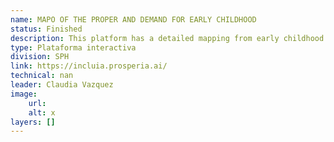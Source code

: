 ```yaml
---
name: MAPO OF THE PROPER AND DEMAND FOR EARLY CHILDHOOD
status: Finished
description: This platform has a detailed mapping from early childhood centers in Buenos Aires and Tucumán, Argentina.It also has the ability to estimate the demand and the gaps of access to care according to the sociodemographic characteristics of the population at the census radios level
type: Plataforma interactiva
division: SPH
link: https://incluia.prosperia.ai/
technical: nan
leader: Claudia Vazquez
image: 
    url: 
    alt: x
layers: []
---
```

    